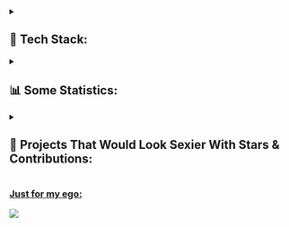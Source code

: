 <details>
  <summary><h2>🧰 Tech Stack:</h2></summary>
  <div>
    <h4>Primary:</h4>
  	<img src="https://github.com/devicons/devicon/blob/master/icons/react/react-original-wordmark.svg" title="React" alt="React" width="40" height="40"/>&nbsp;
 	  <img src="https://github.com/devicons/devicon/blob/master/icons/typescript/typescript-original.svg" title="TypeScript" alt="TypeScript" width="40" height="40"/>&nbsp;
  	<img src="https://github.com/devicons/devicon/blob/master/icons/css3/css3-original.svg"  title="CSS3" alt="CSS" width="40" height="40"/>&nbsp;
  	<img src="https://github.com/devicons/devicon/blob/master/icons/html5/html5-original.svg" title="HTML5" alt="HTML" width="40" height="40"/>&nbsp;
   	<img src="https://github.com/devicons/devicon/blob/master/icons/nodejs/nodejs-original.svg" title="NodeJS" alt="NodeJS" width="40" height="40"/>&nbsp;
    <img src="https://github.com/devicons/devicon/blob/master/icons/express/express-original.svg" title="Express" alt="Express" width="40" height="40"/>&nbsp;
  	<img src="https://github.com/devicons/devicon/blob/master/icons/git/git-original.svg" title="Git" **alt="Git" width="40" height="40"/>&nbsp;
    <img src="https://github.com/devicons/devicon/blob/master/icons/sqldeveloper/sqldeveloper-original.svg" title="SQL" alt="SQL" width="40" height="40" />
  <h4>Secondary:</h4>
    <img src="https://github.com/devicons/devicon/blob/master/icons/sass/sass-original.svg" title="SASS" alt="SASS" width="40" height="40"/>&nbsp;
  	<img src="https://github.com/devicons/devicon/blob/master/icons/mysql/mysql-original-wordmark.svg" title="MySQL"  alt="MySQL" width="40" height="40"/>&nbsp;
    <img src="https://github.com/devicons/devicon/blob/master/icons/amazonwebservices/amazonwebservices-original-wordmark.svg" title="AWS" alt="AWS" width="40" height="40"/>&nbsp;
    <img src="https://github.com/devicons/devicon/blob/master/icons/docker/docker-original-wordmark.svg" title="Docker" alt="Docker" width="40" height="40"/>&nbsp;
  	<img src="https://github.com/devicons/devicon/blob/master/icons/mongodb/mongodb-original-wordmark.svg" title="Mongodb"  alt="Mongodb" width="40" height="40"/>&nbsp;
    <img src="https://github.com/devicons/devicon/blob/master/icons/lodash/lodash-original.svg" title="Lodash" alt="Lodash" width="40" height="40"/>&nbsp;
    <img src="https://github.com/devicons/devicon/blob/master/icons/graphql/graphql-plain.svg" title="GraphQl" alt="GraphQl" width="40" height="40"/>&nbsp;
    <img src="https://github.com/devicons/devicon/blob/master/icons/nextjs/nextjs-original.svg" title="Nextjs" alt="Nextjs" width="40" height="40"/>&nbsp;
  </div>
</details>
<details> 
  <summary><h2>📊 Some Statistics:</h2></summary>
  <h3>🥵 || 🥶 Checkout The Temperature</h3>
  <p>
    <a href="https://github.com/kenshanta/github-readme-streak-stats">
      <img title="🔥 Get streak stats for your profile at git.io/streak-stats" alt="kenshanta's streak" src="https://github-readme-streak-stats-9m8ugfa77-denvercoder1.vercel.app/?user=kenshanta&theme=monokai-metallian&hide_border=true"/>
    </a>
  </p>

  <h3>💻 GitHub Profile Statistics</h3>
  <a href="https://github.com/anuraghazra/github-readme-stats"><img alt="kenshanta's Github Statstics" src="https://denvercoder1-github-readme-stats.vercel.app/api/?username=kenshanta&show_icons=true&include_all_commits=true&count_private=true&theme=react&hide_border=true&bg_color=1F222E&title_color=F85D7F&icon_color=F8D866" height="192px"/></a>
  <a href="https://github.com/anuraghazra/github-readme-stats"><img alt="kenshanta's Top Languages" src="https://denvercoder1-github-readme-stats.vercel.app/api/top-langs/?username=kenshanta&langs_count=8&layout=compact&theme=react&hide_border=true&bg_color=1F222E&title_color=F85D7F&icon_color=F8D866&hide=Jupyter%20Notebook,Roff" height="192px"/></a>
  <br/>

<a href="https://github.com/ashutosh00710/github-readme-activity-graph"><img alt="Kenshanta's Activity Graph" src="https://github-readme-activity-graph.vercel.app/graph/?username=kenshanta&bg_color=1F222E&color=F8D866&line=F85D7F&point=FFFFFF&hide_border=true" /></a>

  <h3>⚡ Recent GitHub Activity</h3>

  <!--START_SECTION:activity-->

1. 🎉 Merged PR [#16](https://github.com/kenshanta/miniature-launchpad/pull/16) in [kenshanta/miniature-launchpad](https://github.com/kenshanta/miniature-launchpad)
2. ❗ Opened issue [#24](https://github.com/kenshanta/sh-url-t/issues/24) in [kenshanta/sh-url-t](https://github.com/kenshanta/sh-url-t)
3. 💪 Opened PR [#6786](https://github.com/kamranahmedse/developer-roadmap/pull/6786) in [kamranahmedse/developer-roadmap](https://github.com/kamranahmedse/developer-roadmap)
4. 💪 Opened PR [#6785](https://github.com/kamranahmedse/developer-roadmap/pull/6785) in [kamranahmedse/developer-roadmap](https://github.com/kamranahmedse/developer-roadmap)
      <!--END_SECTION:activity-->
   </details>

<details> 
  <summary><h2>💄 Projects That Would Look Sexier With Stars & Contributions:</summary>
  * <i>Check the TODO section in the README.md for the selected project(s)</i>
      <h3>
        <a href="https://github.com/kenshanta/contactz?tab=readme-ov-file#-todo">
          👤 Contactz
      </h3>
      <li>
          A "startup" specializing in providing robust - dashboard like - contacts list. Project Built with ReactJs & Bootstrap
	    <h3>
		    <a href="https://github.com/kenshanta/sh-url-t">
			    🤏🏼 sh-url-t
	    </h3>
	  <li>
      A Node.js url shortner previewed as table/dashboard like structured project built with express.js & PostgreSQL
  <h3>
		<a href="https://github.com/kenshanta/miniature-launchpad">
			🚀 Miniature Launchpad
	</h3>
	<li>
    Turbo-charge your web projects with this sleek Turborepo template, featuring Next.js, TailwindCSS, and shadcn for a streamlined development experience!
</details>

### Just for my ego:

![](https://komarev.com/ghpvc/?username=kenshanta&color=orange&style=for-the-badge)
